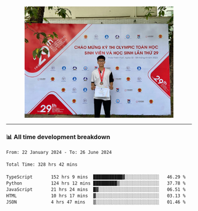 <p align="center"><img src="asset/header.jpg" width="80%"/></p>

---
<!-- 
<details>
  <summary>📃 My Resume</summary>

### Education

- 📖 **Information Technology**\
📆 10/2021 - present\
📍 **Thang Long University** - Hoang Mai, Hanoi, Vietnam -->

<!-- ### Experience
- 👨‍💻 **Full Stack Web Intern**\
📆 09/2022 - 12/2023\
📍 **TECH 5S** -  Luu Huu Phuong, Phuong My Dinh I, Nam Tu Liem, Hanoi.


- 👨‍💻 **Full Stack Web Fresher**\
📆 1/2022 - 05/2023\
📍 **TECH 5S** -  Luu Huu Phuong, Phuong My Dinh I, Nam Tu Liem, Hanoi.

- 👨‍💻 **Frontend Web Fresher**\
📆 11/2023 - present\
📍 **White Neuron** -  Mau Luong, Ha Dong, Hanoi, Vietnam
</details> -->

### 📊 All time development breakdown

<!--START_SECTION:waka-->

```txt
From: 22 January 2024 - To: 26 June 2024

Total Time: 328 hrs 42 mins

TypeScript       152 hrs 9 mins  ███████████▓░░░░░░░░░░░░░   46.29 %
Python           124 hrs 12 mins █████████▒░░░░░░░░░░░░░░░   37.78 %
JavaScript       21 hrs 24 mins  █▓░░░░░░░░░░░░░░░░░░░░░░░   06.51 %
HTML             10 hrs 17 mins  ▓░░░░░░░░░░░░░░░░░░░░░░░░   03.13 %
JSON             4 hrs 47 mins   ▒░░░░░░░░░░░░░░░░░░░░░░░░   01.46 %
```

<!--END_SECTION:waka-->
